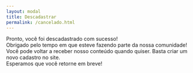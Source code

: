```yaml
---
layout: modal
title: Descadastrar
permalink: /cancelado.html
---
```


<div id="modal-cancel-success">
  <p class="text-center">
    Pronto, você foi descadastrado com sucesso!
    <br>
    Obrigado pelo tempo em que esteve fazendo parte da nossa comunidade!
    <br>
    Você pode voltar a receber nosso conteúdo quando quiser.
    Basta criar um novo cadastro no site.
    <br>
    Esperamos que você retorne em breve!
  </p>
</div>